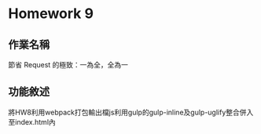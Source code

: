 # Homework 9

## 作業名稱

節省 Request 的極致：一為全，全為一

## 功能敘述

將HW8利用webpack打包輸出檔js利用gulp的gulp-inline及gulp-uglify整合併入至index.html內

